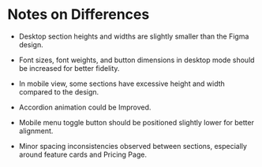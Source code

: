 # Notes on Differences
- Desktop section heights and widths are slightly smaller than the Figma design.

- Font sizes, font weights, and button dimensions in desktop mode should be increased for better fidelity.

- In mobile view, some sections have excessive height and width compared to the design.

- Accordion animation could be Improved.

- Mobile menu toggle button should be positioned slightly lower for better alignment.

- Minor spacing inconsistencies observed between sections, especially around feature cards and Pricing Page.